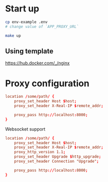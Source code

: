 # Start up

```bash
cp env-example .env
# change value of `APP_PROXY_URL`

make up

```

## Using template

https://hub.docker.com/_/nginx

# Proxy configuration

```conf
location /some/path/ {
    proxy_set_header Host $host;
    proxy_set_header X-Real-IP $remote_addr;

    proxy_pass http://localhost:8000;
}
```

Websocket support

```conf
location /some/path/ {
    proxy_set_header Host $host;
    proxy_set_header X-Real-IP $remote_addr;
    proxy_http_version 1.1;
    proxy_set_header Upgrade $http_upgrade;
    proxy_set_header Connection "Upgrade";

    proxy_pass http://localhost:8000;
}
```